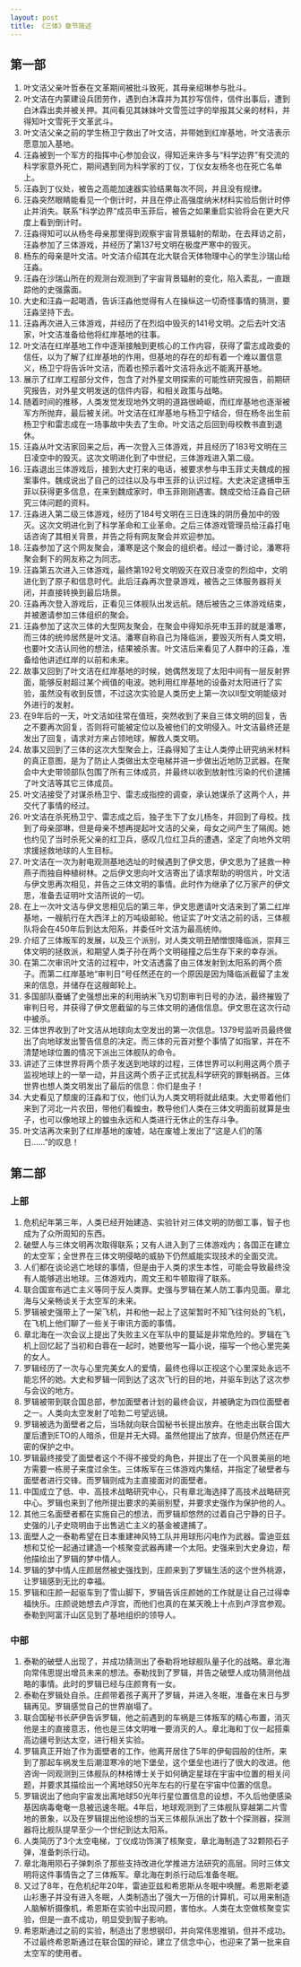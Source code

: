 ```yaml
---
layout: post
title: 《三体》章节简述
---
```


## 第一部

1. 叶文洁父亲叶哲泰在文革期间被批斗致死，其母亲绍琳参与批斗。
2. 叶文洁在内蒙建设兵团劳作，遇到白沐霖并为其抄写信件，信件出事后，遭到白沐霖出卖并被关押。其间看见其妹妹叶文雪签过字的举报其父亲的材料，并得知叶文雪死于文革武斗。
3. 叶文洁父亲之前的学生杨卫宁救出了叶文洁，并带她到红岸基地，叶文洁表示愿意加入基地。
4. 汪淼被到一个军方的指挥中心参加会议，得知近来许多与“科学边界”有交流的科学家意外死亡，期间遇到同为科学家的丁仪，丁仪女友杨冬也在死亡名单上。
5. 汪淼到丁仪处，被告之高能加速器实验结果每次不同，并且没有规律。
6. 汪淼突然眼睛能看见一个倒计时，并且在停止高强度纳米材料实验后倒计时停止并消失。联系“科学边界”成员申玉菲后，被告之如果重启实验将会在更大尺度上看到倒计时。
7. 汪淼得知可以从杨冬母亲那里得到观察宇宙背景辐射的帮助，在去拜访之前，汪淼参加了三体游戏，并经历了第137号文明在极度严寒中的毁灭。
8. 杨东的母亲是叶文洁。叶文洁介绍其在北大联合天体物理中心的学生沙瑞山给汪淼。
9. 汪淼在沙瑞山所在的观测台观测到了宇宙背景辐射的变化，陷入紊乱，一直跟踪他的史强露面。
10. 大史和汪淼一起喝酒，告诉汪淼他觉得有人在操纵这一切奇怪事情的猜测，要汪淼坚持下去。
11. 汪淼再次进入三体游戏，并经历了在烈焰中毁灭的141号文明。之后去叶文洁家，叶文洁准备给他将红岸基地的往事。
12. 叶文洁在红岸基地工作中逐渐接触到更核心的工作内容，获得了雷志成政委的信任，以为了解了红岸基地的作用，但基地的存在的却有着一个难以置信意义，杨卫宁将告诉叶文洁，而着也预示着叶文洁将永远不能离开基地。
13. 展示了红岸工程部分文件，包含了对外星文明探索的可能性研究报告，前期研究报告，对外星文明发送的信件内容，和相关政策与战略。
14. 随着时间的推移，人类发觉发现地外文明的道路很崎岖，而红岸基地也逐渐被军方所抛弃，最后被关闭。叶文洁在红岸基地与杨卫宁结合，但在杨冬出生前杨卫宁和雷志成在一场事故中失去了生命。叶文洁之后回到母校教书直到退休。
15. 汪淼从叶文洁家回来之后，再一次登入三体游戏，并且经历了183号文明在三日凌空中的毁灭。这次文明进化到了中世纪，三体游戏进入第二级。
16. 汪淼退出三体游戏后，接到大史打来的电话，被要求参与申玉菲丈夫魏成的报案事件。魏成说出了自己的过往以及与申玉菲的认识过程。大史决定逮捕申玉菲以获得更多信息，在来到魏成家时，申玉菲刚刚遇害。魏成交给汪淼自己研究三体问题的资料。
17. 汪淼进入第二级三体游戏，经历了184号文明在三日连珠的阴历叠加中的毁灭。这次文明进化到了科学革命和工业革命。之后三体游戏管理员给汪淼打电话咨询了其相关背景，并告之将有网友聚会并欢迎参加。
18. 汪淼参加了这个网友聚会，潘寒是这个聚会的组织者。经过一番讨论，潘寒将聚会剩下的网友称之为同志。
19. 汪淼第五次进入三体游戏，最终第192号文明毁灭在双日凌空的烈焰中，文明进化到了原子和信息时代。此后汪淼再次登录游戏，被告之三体服务器将关闭，并直接转换到最后场景。
20. 汪淼再次登入游戏后，正看见三体舰队出发远航。随后被告之三体游戏结束，并被邀请参加三体组织的聚会。
21. 汪淼参加了这次三体的大型网友聚会，在聚会中得知杀死申玉菲的就是潘寒，而三体的统帅居然是叶文洁。潘寒自称自己为降临派，要毁灭所有人类文明，也要叶文洁认同他的想法，结果被杀害。叶文洁后来看见了人群中的汪淼，准备给他讲述红岸的以前和未来。
22. 故事又回到了叶文洁在红岸基地的时候，她偶然发现了太阳中间有一层反射界面，能够反射超过某个阀值的电波。她利用红岸基地的设备对太阳进行了实验，虽然没有收到反馈，不过这次实验是人类历史上第一次以II型文明能级对外进行的发射。
23. 在9年后的一天，叶文洁如往常在值班，突然收到了来自三体文明的回复，告之不要再次回复，否则将可能被定位以及被他们的文明侵入。叶文洁最终还是发出了回复，请求对方来占领地球，解救人类文明。
24. 故事又回到了三体的这次大型聚会上，汪淼得知了主让人类停止研究纳米材料的真正意图，是为了防止人类做出太空电梯并进一步做出近地防卫武器。在聚会中大史带领部队包围了所有三体成员，并最终以收到放射性污染的代价逮捕了叶文洁等其它三体成员。
25. 叶文洁接受了对谋杀杨卫宁、雷志成指控的调查，承认她谋杀了这两个人，并交代了事情的经过。
26. 叶文洁在杀死杨卫宁、雷志成之后，独子生下了女儿杨冬，并回到了母校。找到了母亲邵琳，但是母亲不想再提起叶文洁的父亲，母女之间产生了隔阂。她也约见了当时杀死父亲的红卫兵，感叹几位红卫兵的遭遇，坚定了向地外文明求援拯救地球的人生目标。
27. 叶文洁在一次为射电观测基地选址的时候遇到了伊文思，伊文思为了拯救一种燕子而独自种植树林。之后伊文思向叶文洁寄出了请求帮助的明信片，叶文洁与伊文思再次相见，并告之三体文明的事情。此时作为继承了亿万家产的伊文思，准备去证明叶文洁所说的一切。
28. 在上一次叶文洁与伊文思相见后的第三年，伊文思邀请叶文洁来到了第二红岸基地，一艘航行在大西洋上的万吨级邮轮。他证实了叶文洁之前的话，三体舰队将会在450年后到达太阳系，并委任叶文洁为最高统帅。
29. 介绍了三体叛军的发展，以及三个派别，对人类文明丑陋憎恨降临派，崇拜三体文明的拯救派，和期望人类子孙在两个文明碰撞之后生存下来的幸存派。
30. 在第二次审讯叶文洁的过程中，叶文洁透露了由三体发射到太阳系的两个质子。而第二红岸基地“审判日”号任然还在的一个原因是因为降临派截留了主发来的信息，并储存在这艘邮轮上。
31. 多国部队蚕蛹了史强想出来的利用纳米飞刃切割审判日号的办法，最终摧毁了审判日号，并获得了伊文思截留的与三体文明的通信信息。伊文思在这次行动中被杀。
32. 三体世界收到了叶文洁从地球向太空发出的第一次信息。1379号监听员最终做出了向地球发出警告信息的决定。而三体的元首对整个事情了如指掌，并在不清楚地球位置的情况下派出三体舰队的命令。
33. 讲述了三体世界将两个质子发送到地球的过程，三体世界可以利用这两个质子监视地球上的一举一动，并且这两个质子正式扰乱科学研究的罪魁祸首。三体世界也想人类文明发出了最后的信息：你们是虫子！
34. 大史看见了颓废的汪淼和丁仪，他们认为人类文明将就此结束。大史带着他们来到了河北一片农田，带他们看蝗虫，教导他们人类在三体文明面前就算是虫子，也可以像地球上的蝗虫永远和人类进行无休止的生存斗争。
35. 叶文洁再次来到了红岸基地的废墟，站在废墟上发出了“这是人们的落日……”的叹息！

## 第二部

### 上部

1. 危机纪年第三年，人类已经开始建造、实验针对三体文明的防御工事，智子也成为了众所周知的东西。
2. 破壁人与三体文明再次取得联系；又有人进入到了三体游戏内；各国正在建立的太空军；全世界在三体文明侵略的威胁下仍然威能实现技术的全面交流。
3. 人们都在谈论逃亡地球的事情，但是由于人类的求生本性，可能会导致最终没有人能够逃出地球。三体游戏内，周文王和牛顿取得了联系。
4. 联合国宣布逃亡主义等同于反人类罪。史强与罗辑在某人防工事内见面。章北海与父亲畅谈关于太空军的未来。
5. 罗辑被史强带上了一架飞机，并和他一起上了这架暂时不知飞往何处的飞机，在飞机上他们聊了一些关于审讯方面的事情。
6. 章北海在一次会议上提出了失败主义在军队中的蔓延是非常危险的。罗辑在飞机上回忆起了当初和白蓉在一起时，她要他写一篇小说，描写一个他心里完美的女人。
7. 罗辑经历了一次与心里完美女人的爱情，最终也得以正视这个心里深处永远不能忘怀的她。大史和罗辑一同到达了这次飞行的目的地，并驱车到达了这次参与会议的地方。
8. 罗辑被带到联合国总部，参加面壁者计划的最终会议，并被确定为四位面壁者之一。人类向太空发射了哈勃二号望远镜。
9. 罗辑被选为面壁者之后，当场就向联合国秘书长提出放弃。在他走出联合国大厦后遭到ETO的人暗杀，但是并无大碍。虽然他提出了放弃，但是仍然还在严密的保护之中。
10. 罗辑最终接受了面壁者这个不得不接受的角色，并提出了在一个风景美丽的地方需要一栋房子来度过余生。三体叛军在三体游戏内集结，并指定了破壁者与面壁者进行交锋。而罗辑则成为主直接面对的面壁者。
11. 中国成立了低、中、高技术战略研究中心，只有章北海选择了高技术战略研究中心。罗辑也来到了他所提出要求的美丽别墅，并要求史强作为保护他的人。
12. 其他三名面壁者都在实施自己的想法，而罗辑却悠然的过着自己宁静的日子。史强的儿子史晓明由于出售逃亡主义的基金被逮捕了。
13. 面壁人之一泰勒希望在日本重建神风特工队并用球形闪电作为武器。雷迪亚兹想和艾伦一起通过建造一个核聚变武器再建一个太阳。史强来到大史身边，帮他描绘出了罗辑的梦中情人。
14. 罗辑的梦中情人庄颜居然被史强找到，庄颜来到了罗辑生活的这个世外桃源，让罗辑感到无比的幸福。
15. 罗辑和庄颜一起驱车到了雪山脚下，罗辑告诉庄颜她的工作就是让自己过得幸福快乐。庄颜说她想去卢浮宫，而他们也真的在某天晚上十点到卢浮宫参观。泰勒到阿富汗山区见到了基地组织的领导人。

### 中部

1. 泰勒的破壁人出现了，并成功猜测出了泰勒将地球舰队量子化的战略。章北海向常伟思提出增员未来的想法。泰勒找到了罗辑，并告之破壁人成功猜测他战略的事情。此时的罗辑已经与庄颜育有一女。
2. 泰勒在罗辑处自杀。庄颜带着孩子离开了罗辑，并进入冬眠，准备在末日与罗辑再见。罗辑感觉自己的世界崩塌了。
3. 联合国秘书长萨伊告诉罗辑，他之前遇到的车祸是三体叛军的精心布置，消灭他是主的直接意志，他也是三体文明唯一要消灭的人。章北海和丁仪一起搭乘高边疆号到达太空，进行相关实验。
4. 罗辑真正开始了作为面壁者的工作，他离开居住了5年的伊甸园般的住所，来到了那起车祸发生后潮湿寒冷的地下堡垒，这个堡垒也进行了很大的改进。他咨询一同观测到三体舰队的林格博士关于如何确定星球在宇宙中位置的相关问题，并要求其描绘出一个离地球50光年左右的行星在宇宙中位置的信息。
5. 罗辑说出了他向宇宙发出离地球50光年行星位置信息的设想，不久后他便感染基因病毒奄奄一息被迅速冬眠。4年后，地球观测到了三体舰队穿越第二片雪地的景象，以及在罗辑提出他设想的当天三体舰队派出了数十个探测器，探测器将比舰队提早至少一个世纪到达太阳系。
6. 人类简历了3个太空电梯，丁仪成功饰演了核聚变，章北海制造了32颗陨石子弹，准备刺杀行动。
7. 章北海用陨石子弹刺杀了那些支持改进化学推进方法研究的高层。同时三体文明将这件事情告之了三体叛军。章北海在刺杀行动后准备冬眠。
8. 又过了8年，在危机纪年20年，雷迪亚兹和希恩斯从冬眠中唤醒。希恩斯老婆山衫惠子并没有进入冬眠，人类制造出了强大一万倍的计算机，可以用来制造人脑解析摄像机，希恩斯在实验中出现问题，害怕水。人类在太空做核聚变实验，但是一直不成功，明显受到智子影响。
9. 希恩斯通过之前的实验，制造出了思想钢印，并向常伟思推销，但并不成功。不过最终希恩斯通过在联合国的辩论，建立了信念中心，也迎来了第一批来自太空军的使用者。